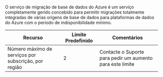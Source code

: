 O serviço de migração de base de dados do Azure é um serviço completamente gerido concebido para permitir migrações totalmente integradas de várias origens de base de dados para plataformas de dados do Azure com o período de indisponibilidade mínimo.  

| **Recurso** | **Limite Predefinido** | **Comentários** |
| --- | --- | --- |
| Número máximo de serviços por subscrição, por região |2 | Contacte o Suporte para pedir um aumento para este limite |
